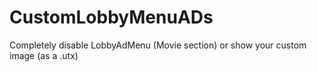 # CustomLobbyMenuADs
Completely disable LobbyAdMenu (Movie section) or show your custom image (as a .utx)
